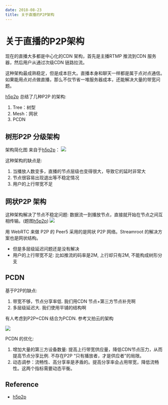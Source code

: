 ```yaml
---
date: 2018-08-23
title: 关于直播的P2P架构
---
```

# 关于直播的P2P架构
现在的直播大多都是中心化的CDN 架构，首先是主播RTMP 推流到CDN 服务器，然后用户从通过次级CDN 链路拉流。

这种架构最成熟稳定，但是成本巨大。直播本身和聊天一样都是属于点对点通信。
如果能用点对点做直播，那么不仅节省一堆服务器成本，还能解决大量的带宽问题。

[h5p2p] 总结了几种P2P 的架构:
1. Tree：树型
2. Mesh：网状
3. PCDN

## 树形P2P 分级架构
架构简化图 来自于[h5p2p]：
![](/img/course/im-live-p2p-framework.png)

这种架构的缺点是:
1. 当播放人数变多，直播的节点层级也变得很大，导致它的延时非常大
2. 节点很容易出现退出等不稳定情况
3. 用户的上行带宽不足

## 网状P2P 架构
这种架构解决了节点不稳定问题: 数据流一到播放节点，直接就开始在节点之间互相传输。(题图[h5p2p])
![](/img/im/live-p2p-framework-net.png)

用 WebRTC 来做 P2P 的 Peer5 采用的是网状 P2P 网络。Streamroot 的解决方案也是网状结构。
- 但是多层级延迟问题还是没有解决
- 用户的上行带宽不足: 比如推流的码率是2M, 上行却只有2M, 不能构成树形分支

## PCDN
基于P2P的缺点:
1. 带宽不够，节点分享率低. 我们用CDN 节点+第三方节点补充啊
2. 多层级延迟大. 我们使用平铺的结构啊

有人考虑到P2P+CDN 结合为PCDN. 参考又拍云的架构

![](/img/im/live-p2p-pcdn.png)

PCDN 的优化: 
1. 增加大量的第三方设备数量: 提高上行带宽供应量，降低CDN节点压力，从而提高节点分享比例. 不存在P2P “只有播放者，才是供应者”的局限。
2. 动态调参：流畅性、高分享率是矛盾的。提高分享率会占用带宽，降低流畅性。这两个指标需要动态平衡。

## Reference
- [h5p2p]

[h5p2p]: https://segmentfault.com/a/1190000015195994